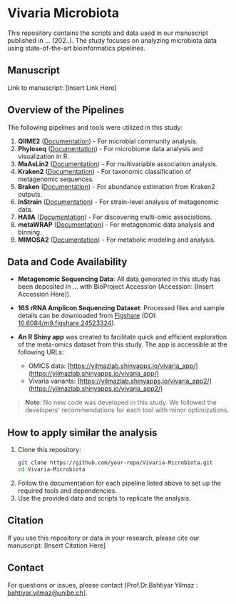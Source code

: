 # Vivaria Microbiota

This repository contains the scripts and data used in our manuscript published in ... (202..). The study focuses on analyzing microbiota data using state-of-the-art bioinformatics pipelines. 

## Manuscript
Link to manuscript: [Insert Link Here]

## Overview of the Pipelines
The following pipelines and tools were utilized in this study:

1. **QIIME2** ([Documentation](https://qiime2.org)) - For microbial community analysis.
2. **Phyloseq** ([Documentation](https://joey711.github.io/phyloseq/)) - For microbiome data analysis and visualization in R.
3. **MaAsLin2** ([Documentation](https://huttenhower.sph.harvard.edu/maaslin/)) - For multivariable association analysis.
4. **Kraken2** ([Documentation](https://ccb.jhu.edu/software/kraken2/)) - For taxonomic classification of metagenomic sequences.
5. **Braken** ([Documentation](https://ccb.jhu.edu/software/bracken/)) - For abundance estimation from Kraken2 outputs.
6. **InStrain** ([Documentation](https://instrain.readthedocs.io/en/latest/)) - For strain-level analysis of metagenomic data.
7. **HAllA** ([Documentation](https://huttenhower.sph.harvard.edu/halla/)) - For discovering multi-omic associations.
8. **metaWRAP** ([Documentation](https://github.com/bxlab/metaWRAP)) - For metagenomic data analysis and binning.
9. **MIMOSA2** ([Documentation](https://borenstein-lab.github.io/MIMOSA2shiny/)) - For metabolic modeling and analysis.

## Data and Code Availability
- **Metagenomic Sequencing Data**: All data generated in this study has been deposited in ... with BioProject Accession (Accession: [Insert Accession Here]).
- **16S rRNA Amplicon Sequencing Dataset**: Processed files and sample details can be downloaded from [Figshare](https://figshare.com/s/6b9e2c30c49bef0790ef) (DOI: [10.6084/m9.figshare.24523324](https://doi.org/10.6084/m9.figshare.24523324)).

- **An R Shiny app** was created to facilitate quick and efficient exploration of the meta-omics dataset from this study. The app is accessible at the following URLs:
  - OMICS data: [https://yilmazlab.shinyapps.io/vivaria_app/](https://yilmazlab.shinyapps.io/vivaria_app/)
  - Vivaria variants: [https://yilmazlab.shinyapps.io/vivaria_app2/](https://yilmazlab.shinyapps.io/vivaria_app2/)

> **Note**: No new code was developed in this study. We followed the developers' recommendations for each tool with minor optimizations.

## How to apply similar the analysis
1. Clone this repository:
   ```bash
   git clone https://github.com/your-repo/Vivaria-Microbiota.git
   cd Vivaria-Microbiota
   ```
2. Follow the documentation for each pipeline listed above to set up the required tools and dependencies.
3. Use the provided data and scripts to replicate the analysis.

## Citation
If you use this repository or data in your research, please cite our manuscript:
[Insert Citation Here]

## Contact
For questions or issues, please contact [Prof.Dr.Bahtiyar Yilmaz : bahtiyar.yilmaz@unibe.ch].



